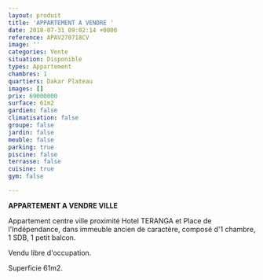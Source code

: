 ```yaml
---
layout: produit
title: 'APPARTEMENT A VENDRE '
date: 2018-07-31 09:02:14 +0000
reference: APAV270718CV
image: ''
categories: Vente
situation: Disponible
types: Appartement
chambres: 1
quartiers: Dakar Plateau
images: []
prix: 69000000
surface: 61m2
gardien: false
climatisation: false
groupe: false
jardin: false
meuble: false
parking: true
piscine: false
terrasse: false
cuisine: true
gym: false

---
```

**APPARTEMENT A VENDRE VILLE**

Appartement centre ville proximité Hotel TERANGA et Place de l'Indépendance, dans immeuble ancien de caractère, composé d'1 chambre, 1 SDB, 1 petit balcon.

Vendu libre d'occupation.

Superficie 61m2.
